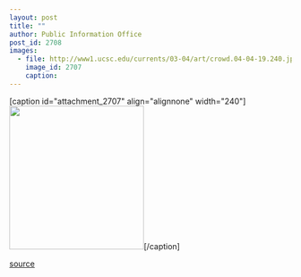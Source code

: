 ```yaml
---
layout: post
title: ""
author: Public Information Office
post_id: 2708
images:
  - file: http://www1.ucsc.edu/currents/03-04/art/crowd.04-04-19.240.jpg
    image_id: 2707
    caption: 
---
```


[caption id="attachment_2707" align="alignnone" width="240"]<a href="http://localhost/mysite/wp-content/uploads/2004/04/crowd.04-04-19.240.jpg"><img class="size-full wp-image-2707" src="http://localhost/mysite/wp-content/uploads/2004/04/crowd.04-04-19.240.jpg" alt="" width="240" height="257" /></a>[/caption]

[source](http://www1.ucsc.edu/currents/03-04/04-19/outreach_photos.html "Permalink to outreach_photos")

